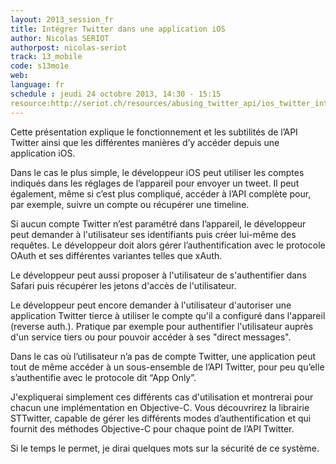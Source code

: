 ```yaml
---
layout: 2013_session_fr
title: Intégrer Twitter dans une application iOS
author: Nicolas SERIOT
authorpost: nicolas-seriot
track: 13_mobile
code: s13mo1e
web: 
language: fr
schedule : jeudi 24 octobre 2013, 14:30 - 15:15
resource:http://seriot.ch/resources/abusing_twitter_api/ios_twitter_integration_sos13.pdf
---
```


Cette présentation explique le fonctionnement et les subtilités de l’API Twitter ainsi que les différentes manières d’y accéder depuis une application iOS.

Dans le cas le plus simple, le développeur iOS peut utiliser les comptes indiqués dans les réglages de l’appareil pour envoyer un tweet. Il peut également, même si c’est plus compliqué, accéder à l’API complète pour, par exemple, suivre un compte ou récupérer une timeline.

Si aucun compte Twitter n’est paramétré dans l’appareil, le développeur peut demander à l'utilisateur ses identifiants puis créer lui-même des requêtes. Le développeur doit alors gérer l’authentification avec le protocole OAuth et ses différentes variantes telles que xAuth.

Le développeur peut aussi proposer à l'utilisateur de s'authentifier dans Safari puis récupérer les jetons d'accès de l'utilisateur.

Le développeur peut encore demander à l'utilisateur d'autoriser une application Twitter tierce à utiliser le compte qu'il a configuré dans l'appareil (reverse auth.). Pratique par exemple pour authentifier l'utilisateur auprès d'un service tiers ou pour pouvoir accéder à ses "direct messages".

Dans le cas où l’utilisateur n’a pas de compte Twitter, une application peut tout de même accéder à un sous-ensemble de l’API Twitter, pour peu qu’elle s’authentifie avec le protocole dit “App Only”.

J'expliquerai simplement ces différents cas d'utilisation et montrerai pour chacun une implémentation en Objective-C. Vous découvrirez la librairie STTwitter, capable de gérer les différents modes d’authentification et qui fournit des méthodes Objective-C pour chaque point de l’API Twitter.

Si le temps le permet, je dirai quelques mots sur la sécurité de ce système.
